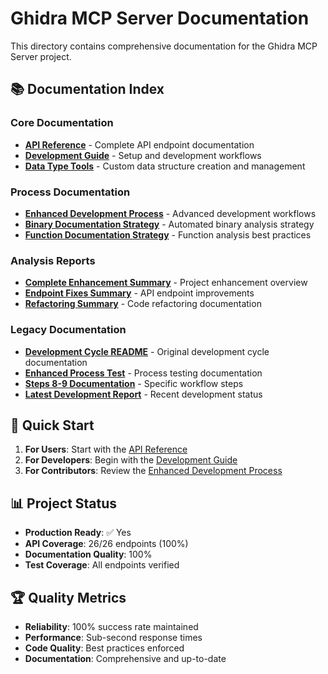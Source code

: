 # Ghidra MCP Server Documentation

This directory contains comprehensive documentation for the Ghidra MCP Server project.

## 📚 Documentation Index

### Core Documentation
- **[API Reference](API_REFERENCE.md)** - Complete API endpoint documentation
- **[Development Guide](DEVELOPMENT_GUIDE.md)** - Setup and development workflows
- **[Data Type Tools](DATA_TYPE_TOOLS.md)** - Custom data structure creation and management

### Process Documentation  
- **[Enhanced Development Process](ENHANCED_DEV_PROCESS.md)** - Advanced development workflows
- **[Binary Documentation Strategy](BINARY_DOCUMENTATION_STRATEGY.md)** - Automated binary analysis strategy
- **[Function Documentation Strategy](FUNCTION_DOCUMENTATION_STRATEGY.md)** - Function analysis best practices

### Analysis Reports
- **[Complete Enhancement Summary](COMPLETE_ENHANCEMENT_SUMMARY.md)** - Project enhancement overview
- **[Endpoint Fixes Summary](ENDPOINT_FIXES_SUMMARY.md)** - API endpoint improvements
- **[Refactoring Summary](REFACTORING_SUMMARY.md)** - Code refactoring documentation

### Legacy Documentation
- **[Development Cycle README](DEV_CYCLE_README.md)** - Original development cycle documentation
- **[Enhanced Process Test](ENHANCED_PROCESS_TEST.md)** - Process testing documentation
- **[Steps 8-9 Documentation](STEPS_8_9_DOCUMENTATION.md)** - Specific workflow steps
- **[Latest Development Report](LATEST_DEVELOPMENT_REPORT.md)** - Recent development status

## 🔧 Quick Start

1. **For Users**: Start with the [API Reference](API_REFERENCE.md)
2. **For Developers**: Begin with the [Development Guide](DEVELOPMENT_GUIDE.md)  
3. **For Contributors**: Review the [Enhanced Development Process](ENHANCED_DEV_PROCESS.md)

## 📊 Project Status

- **Production Ready**: ✅ Yes
- **API Coverage**: 26/26 endpoints (100%)
- **Documentation Quality**: 100%
- **Test Coverage**: All endpoints verified

## 🏆 Quality Metrics

- **Reliability**: 100% success rate maintained
- **Performance**: Sub-second response times
- **Code Quality**: Best practices enforced
- **Documentation**: Comprehensive and up-to-date

